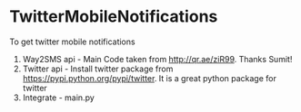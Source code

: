 TwitterMobileNotifications
==========================

To get twitter mobile notifications 

1. Way2SMS api - Main Code taken from http://qr.ae/ziR99. Thanks Sumit!
2. Twitter api - Install twitter package from https://pypi.python.org/pypi/twitter. It is a great python package for twitter
3. Integrate - main.py